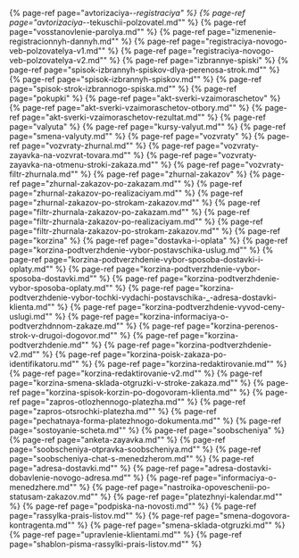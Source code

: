 ﻿{% page-ref page="avtorizaciya-_-registraciya" %}
{% page-ref page="avtorizaciya-_-tekuschii-polzovatel.md"" %}
{% page-ref page="vosstanovlenie-parolya.md"" %}
{% page-ref page="izmenenie-registracionnyh-dannyh.md"" %}
{% page-ref page="registraciya-novogo-veb-polzovatelya-v1.md"" %}
{% page-ref page="registraciya-novogo-veb-polzovatelya-v2.md"" %}
{% page-ref page="izbrannye-spiski" %}
{% page-ref page="spisok-izbrannyh-spiskov-dlya-perenosa-strok.md"" %}
{% page-ref page="spisok-izbrannyh-spiskov.md"" %}
{% page-ref page="spisok-strok-izbrannogo-spiska.md"" %}
{% page-ref page="pokupki" %}
{% page-ref page="akt-sverki-vzaimoraschetov" %}
{% page-ref page="akt-sverki-vzaimoraschetov-otbory.md"" %}
{% page-ref page="akt-sverki-vzaimoraschetov-rezultat.md"" %}
{% page-ref page="valyuta" %}
{% page-ref page="kursy-valyut.md"" %}
{% page-ref page="smena-valyuty.md"" %}
{% page-ref page="vozvraty" %}
{% page-ref page="vozvraty-zhurnal.md"" %}
{% page-ref page="vozvraty-zayavka-na-vozvrat-tovara.md"" %}
{% page-ref page="vozvraty-zayavka-na-otmenu-stroki-zakaza.md"" %}
{% page-ref page="vozvraty-filtr-zhurnala.md"" %}
{% page-ref page="zhurnal-zakazov" %}
{% page-ref page="zhurnal-zakazov-po-zakazam.md"" %}
{% page-ref page="zhurnal-zakazov-po-realizaciyam.md"" %}
{% page-ref page="zhurnal-zakazov-po-strokam-zakazov.md"" %}
{% page-ref page="filtr-zhurnala-zakazov-po-zakazam.md"" %}
{% page-ref page="filtr-zhurnala-zakazov-po-realizaciyam.md"" %}
{% page-ref page="filtr-zhurnala-zakazov-po-strokam-zakazov.md"" %}
{% page-ref page="korzina" %}
{% page-ref page="dostavka-i-oplata" %}
{% page-ref page="korzina-podtverzhdenie-vybor-postavschika-uslug.md"" %}
{% page-ref page="korzina-podtverzhdenie-vybor-sposoba-dostavki-i-oplaty.md"" %}
{% page-ref page="korzina-podtverzhdenie-vybor-sposoba-dostavki.md"" %}
{% page-ref page="korzina-podtverzhdenie-vybor-sposoba-oplaty.md"" %}
{% page-ref page="korzina-podtverzhdenie-vybor-tochki-vydachi-postavschika-_-adresa-dostavki-klienta.md"" %}
{% page-ref page="korzina-podtverzhdenie-vyvod-ceny-uslugi.md"" %}
{% page-ref page="korzina-informaciya-o-podtverzhdnnom-zakaze.md"" %}
{% page-ref page="korzina-perenos-strok-v-drugoi-dogovor.md"" %}
{% page-ref page="korzina-podtverzhdenie.md"" %}
{% page-ref page="korzina-podtverzhdenie-v2.md"" %}
{% page-ref page="korzina-poisk-zakaza-po-identifikatoru.md"" %}
{% page-ref page="korzina-redaktirovanie.md"" %}
{% page-ref page="korzina-redaktirovanie-v2.md"" %}
{% page-ref page="korzina-smena-sklada-otgruzki-v-stroke-zakaza.md"" %}
{% page-ref page="korzina-spisok-korzin-po-dogovoram-klienta.md"" %}
{% page-ref page="zapros-otlozhennogo-platezha.md"" %}
{% page-ref page="zapros-otsrochki-platezha.md"" %}
{% page-ref page="pechatnaya-forma-platezhnogo-dokumenta.md"" %}
{% page-ref page="sostoyanie-scheta.md"" %}
{% page-ref page="soobscheniya" %}
{% page-ref page="anketa-zayavka.md"" %}
{% page-ref page="soobscheniya-otpravka-soobscheniya.md"" %}
{% page-ref page="soobscheniya-chat-s-menedzherom.md"" %}
{% page-ref page="adresa-dostavki.md"" %}
{% page-ref page="adresa-dostavki-dobavlenie-novogo-adresa.md"" %}
{% page-ref page="informaciya-o-menedzhere.md"" %}
{% page-ref page="nastroika-opoveschenii-po-statusam-zakazov.md"" %}
{% page-ref page="platezhnyi-kalendar.md"" %}
{% page-ref page="podpiska-na-novosti.md"" %}
{% page-ref page="rassylka-prais-listov.md"" %}
{% page-ref page="smena-dogovora-kontragenta.md"" %}
{% page-ref page="smena-sklada-otgruzki.md"" %}
{% page-ref page="upravlenie-klientami.md"" %}
{% page-ref page="shablon-pisma-rassylki-prais-listov.md"" %}
